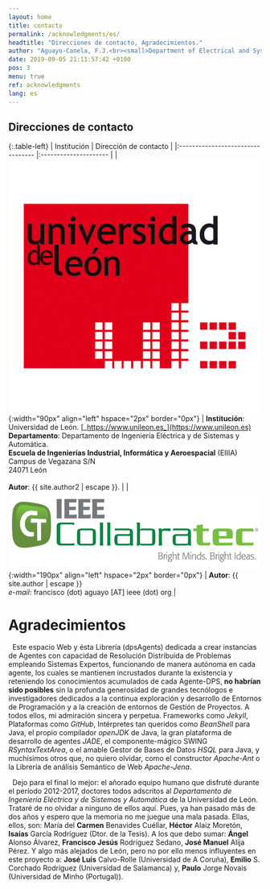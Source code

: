 ```yaml
---
layout: home
title: contacto
permalink: /acknowledgments/es/
headtitle: "Direcciones de contacto, Agradecimientos."
author: "Aguayo-Canela, F.J.<br><small>Department of Electrical and Systems Engineering and Automation (2012-17)<br>School of Industrial Engineering and Information Technology. <b>University of Leon</b> (SPAIN)</small>"
date: 2019-09-05 21:11:57:42 +0100
pos: 3
menu: true
ref: acknowledgments
lang: es
---
```



## Direcciones de contacto

{:.table-left}
| Institución | Dirección de contacto   | 
|:--------------------------------- |:--------------------- |
| ![UniLeon](/assets/images/marca-logo-color.jpg){:width="90px" align="left" hspace="2px"  border="0px"}  | **Institución**: Universidad de León. [_https://www.unileon.es_](https://www.unileon.es) <br>**Departamento**: Departamento de Ingeniería Eléctrica y de Sistemas y Automática. <br> **Escuela de Ingenierías Industrial, Informática y Aeroespacial** (EIIIA) <br> Campus de Vegazana S/N<br> 24071 León  <br> <br>**Autor**: {{ site.author2 | escape }}.  | 
| ![IEEEColab](/assets/images/collabratec_logo_img.png){:width="190px" align="left" hspace="2px"  border="0px"}  | **Autor**: {{ site.author | escape }} <br>_e-mail_: francisco (dot) aguayo [AT] ieee (dot) org  | 



# Agradecimientos 

&nbsp;&nbsp;Este espacio Web y ésta Librería (dpsAgents) dedicada a crear instancias de Agentes con  capacidad de Resolución Distribuida de Problemas empleando Sistemas Expertos, funcionando de manera autónoma en cada agente, los cuales se mantienen incrustados durante la existencia y reteniendo los conocimientos acumulados  de cada Agente-DPS,  **no habrían sido posibles** sin la  profunda generosidad de grandes tecnólogos e investigadores dedicados a la continua exploración y desarrollo de Entornos de Programación y a la creación de entornos de Gestión de Proyectos. A todos ellos, mi admiración sincera y perpetua. Frameworks como _Jekyll_, Plataformas como _GitHub_, Intérpretes tan queridos como _BeanShell_ para Java, el propio compilador _openJDK_ de Java, la gran plataforma de desarrollo de agentes _JADE_, el componente-mágico SWING _RSyntaxTextArea_,  o el amable Gestor de Bases de Datos _HSQL_ para Java, y muchísimos otros que, no quiero olvidar, como el constructor _Apache-Ant_ o la Librería de análisis Semántico de Web _Apache-Jena_.




&nbsp;&nbsp;Dejo para el final lo mejor: el añorado equipo humano que disfruté durante el período 2012-2017, doctores todos adscritos al _Departamento de Ingeniería Eléctrica y de Sistemas y Automática_ de la Universidad de León. Trataré de no olvidar a ninguno de ellos aquí. Pues, ya han pasado más de dos años y espero que la memoria no me juegue una mala pasada. Ellas, ellos, son: María del **Carmen** Benavides Cuéllar, **Héctor** Alaiz Moretón, **Isaías** García Rodríguez (Dtor. de la Tesis). A los que debo sumar: **Ángel** Alonso Álvarez, **Francisco Jesús** Rodríguez Sedano, **José Manuel** Alija Pérez. Y algo más alejados de León, pero no por ello menos influyentes en este proyecto a: **José Luis** Calvo-Rolle (Universidad de A Coruña), **Emilio** S. Corchado Rodríguez (Universidad de Salamanca) y, **Paulo** Jorge Novais (Universidad de Minho (Portugal)).






